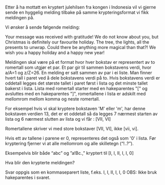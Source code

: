 Etter å ha mottatt en kryptert julehilsen fra kongen i Indonesia vil vi gjerne sende en hyggelig melding tilbake på samme krypteringsformat vi fikk meldingen på.

Vi ønsker å sende følgende melding:

Your message was received with gratitude! We do not know about you, but Christmas is definitely our favourite holiday. The tree, the lights, all the presents to unwrap. Could there be anything more magical than that?! We wish you a happy holiday and a happy new year!

Meldingen skal være på et format hvor hver bokstav er representert av to romertall som utgjør et par.  Et par gir til sammen bokstavens verdi, hvor a/A=1 og z/Z=26. En melding er satt sammen av par i ei liste. Man finner hvert tall i paret ved å dele bokstavens verdi på to. Hvis bokstavens verdi er oddetall legges det største tallet i paret først i lista og det minste tallet bakerst i lista. Lista med romertall starter med en hakeparentes "[" og avsluttes med en hakeparentes "]", romertallene i lista er adskilt med mellomrom mellom komma og neste romertall.

For eksempel hvis vi skal kryptere bokstaven 'M' eller 'm', har denne bokstaven verdien 13, det er et oddetall så da legges 7 nærmest starten av lista og 6 nærmest slutten av lista og vi får : [VII, VI]

Romertallene skriver vi med store bokstaver [VII, VI], ikke [vii, vi].

Hvis ett av tallene i parene er 0, representeres det også som '0' i lista. Før kryptering fjerner vi at alle mellomrom og alle skilletegn (“!..?”).

Eksempelvis blir både “abc” og ”a!Bc.,” kryptert til [I, I, II, I, I, 0]

Hva blir den krypterte meldingen?

Svar oppgis som en kommaseparert liste, f.eks. I, I, II, I, I, 0
OBS: Ikke bruk hakeparentes i svaret.